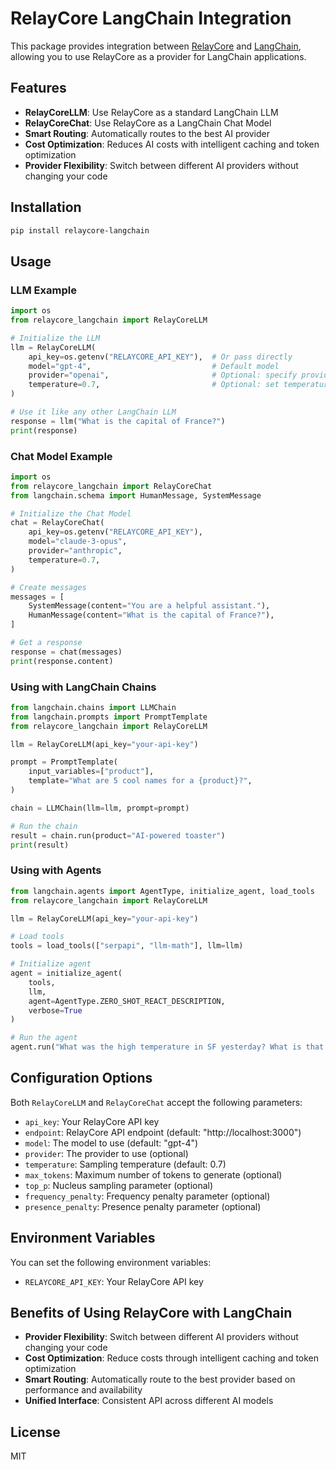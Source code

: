 # RelayCore LangChain Integration

This package provides integration between [RelayCore](https://relaycore.ai) and [LangChain](https://langchain.com), allowing you to use RelayCore as a provider for LangChain applications.

## Features

- **RelayCoreLLM**: Use RelayCore as a standard LangChain LLM
- **RelayCoreChat**: Use RelayCore as a LangChain Chat Model
- **Smart Routing**: Automatically routes to the best AI provider
- **Cost Optimization**: Reduces AI costs with intelligent caching and token optimization
- **Provider Flexibility**: Switch between different AI providers without changing your code

## Installation

```bash
pip install relaycore-langchain
```

## Usage

### LLM Example

```python
import os
from relaycore_langchain import RelayCoreLLM

# Initialize the LLM
llm = RelayCoreLLM(
    api_key=os.getenv("RELAYCORE_API_KEY"),  # Or pass directly
    model="gpt-4",                           # Default model
    provider="openai",                       # Optional: specify provider
    temperature=0.7,                         # Optional: set temperature
)

# Use it like any other LangChain LLM
response = llm("What is the capital of France?")
print(response)
```

### Chat Model Example

```python
import os
from relaycore_langchain import RelayCoreChat
from langchain.schema import HumanMessage, SystemMessage

# Initialize the Chat Model
chat = RelayCoreChat(
    api_key=os.getenv("RELAYCORE_API_KEY"),
    model="claude-3-opus",
    provider="anthropic",
    temperature=0.7,
)

# Create messages
messages = [
    SystemMessage(content="You are a helpful assistant."),
    HumanMessage(content="What is the capital of France?"),
]

# Get a response
response = chat(messages)
print(response.content)
```

### Using with LangChain Chains

```python
from langchain.chains import LLMChain
from langchain.prompts import PromptTemplate
from relaycore_langchain import RelayCoreLLM

llm = RelayCoreLLM(api_key="your-api-key")

prompt = PromptTemplate(
    input_variables=["product"],
    template="What are 5 cool names for a {product}?",
)

chain = LLMChain(llm=llm, prompt=prompt)

# Run the chain
result = chain.run(product="AI-powered toaster")
print(result)
```

### Using with Agents

```python
from langchain.agents import AgentType, initialize_agent, load_tools
from relaycore_langchain import RelayCoreLLM

llm = RelayCoreLLM(api_key="your-api-key")

# Load tools
tools = load_tools(["serpapi", "llm-math"], llm=llm)

# Initialize agent
agent = initialize_agent(
    tools, 
    llm, 
    agent=AgentType.ZERO_SHOT_REACT_DESCRIPTION,
    verbose=True
)

# Run the agent
agent.run("What was the high temperature in SF yesterday? What is that number raised to the 0.023 power?")
```

## Configuration Options

Both `RelayCoreLLM` and `RelayCoreChat` accept the following parameters:

- `api_key`: Your RelayCore API key
- `endpoint`: RelayCore API endpoint (default: "http://localhost:3000")
- `model`: The model to use (default: "gpt-4")
- `provider`: The provider to use (optional)
- `temperature`: Sampling temperature (default: 0.7)
- `max_tokens`: Maximum number of tokens to generate (optional)
- `top_p`: Nucleus sampling parameter (optional)
- `frequency_penalty`: Frequency penalty parameter (optional)
- `presence_penalty`: Presence penalty parameter (optional)

## Environment Variables

You can set the following environment variables:

- `RELAYCORE_API_KEY`: Your RelayCore API key

## Benefits of Using RelayCore with LangChain

- **Provider Flexibility**: Switch between different AI providers without changing your code
- **Cost Optimization**: Reduce costs through intelligent caching and token optimization
- **Smart Routing**: Automatically route to the best provider based on performance and availability
- **Unified Interface**: Consistent API across different AI models

## License

MIT